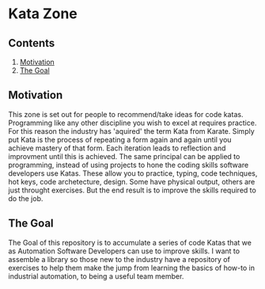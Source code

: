 # Kata Zone

## Contents

1. [Motivation](#motivation)
2. [The Goal](#the-goal)

## Motivation

This zone is set out for people to recommend/take ideas for code katas. Programming like any other discipline you wish to excel at requires practice. For this reason the industry has 'aquired' the term Kata from Karate. Simply put Kata is the process of repeating a form again and again until you achieve mastery of that form. Each iteration leads to reflection and improvment until this is achieved. The same principal can be applied to programming, instead of using projects to hone the coding skills software developers use Katas. These allow you to practice, typing, code techniques, hot keys, code archetecture, design. Some have physical output, others are just throught exercises. But the end result is to improve the skills required to do the job.

## The Goal

The Goal of this repository is to accumulate a series of code Katas that we as Automation Software Developers can use to improve skills. I want to assemble a library so those new to the industry have a repository of exercises to help them make the jump from learning the basics of how-to in industrial automation, to being a useful team member.
